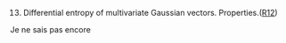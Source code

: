 13. Differential entropy of multivariate Gaussian vectors. Properties.([R12](R12))


Je ne sais pas encore
